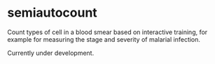 semiautocount
=============

Count types of cell in a blood smear based on interactive training,
for example for measuring the stage and severity of malarial infection.

Currently under development.
